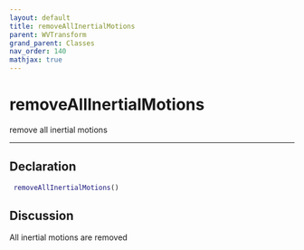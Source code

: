 ```yaml
---
layout: default
title: removeAllInertialMotions
parent: WVTransform
grand_parent: Classes
nav_order: 140
mathjax: true
---
```


#  removeAllInertialMotions

remove all inertial motions


---

## Declaration
```matlab
 removeAllInertialMotions()
```
## Discussion

  All inertial motions are removed
    

